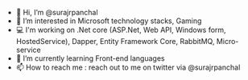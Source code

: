 - 👋 Hi, I’m @surajrpanchal
- 👀 I’m interested in Microsoft technology stacks, Gaming
- 💻 I'm working on .Net core (ASP.Net, Web API, Windows form, HostedService), Dapper, Entity Framework Core, RabbitMQ, Micro-service
- 🌱 I’m currently learning Front-end languages
- 📫 How to reach me : reach out to me on twitter via @surajrpanchal
